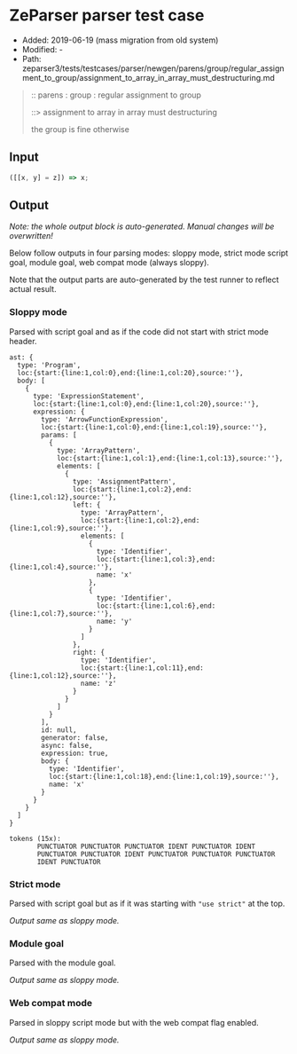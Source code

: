 # ZeParser parser test case

- Added: 2019-06-19 (mass migration from old system)
- Modified: -
- Path: zeparser3/tests/testcases/parser/newgen/parens/group/regular_assignment_to_group/assignment_to_array_in_array_must_destructuring.md

> :: parens : group : regular assignment to group
>
> ::> assignment to array in array must destructuring
>
> the group is fine otherwise

## Input

`````js
([[x, y] = z]) => x;
`````

## Output

_Note: the whole output block is auto-generated. Manual changes will be overwritten!_

Below follow outputs in four parsing modes: sloppy mode, strict mode script goal, module goal, web compat mode (always sloppy).

Note that the output parts are auto-generated by the test runner to reflect actual result.

### Sloppy mode

Parsed with script goal and as if the code did not start with strict mode header.

`````
ast: {
  type: 'Program',
  loc:{start:{line:1,col:0},end:{line:1,col:20},source:''},
  body: [
    {
      type: 'ExpressionStatement',
      loc:{start:{line:1,col:0},end:{line:1,col:20},source:''},
      expression: {
        type: 'ArrowFunctionExpression',
        loc:{start:{line:1,col:0},end:{line:1,col:19},source:''},
        params: [
          {
            type: 'ArrayPattern',
            loc:{start:{line:1,col:1},end:{line:1,col:13},source:''},
            elements: [
              {
                type: 'AssignmentPattern',
                loc:{start:{line:1,col:2},end:{line:1,col:12},source:''},
                left: {
                  type: 'ArrayPattern',
                  loc:{start:{line:1,col:2},end:{line:1,col:9},source:''},
                  elements: [
                    {
                      type: 'Identifier',
                      loc:{start:{line:1,col:3},end:{line:1,col:4},source:''},
                      name: 'x'
                    },
                    {
                      type: 'Identifier',
                      loc:{start:{line:1,col:6},end:{line:1,col:7},source:''},
                      name: 'y'
                    }
                  ]
                },
                right: {
                  type: 'Identifier',
                  loc:{start:{line:1,col:11},end:{line:1,col:12},source:''},
                  name: 'z'
                }
              }
            ]
          }
        ],
        id: null,
        generator: false,
        async: false,
        expression: true,
        body: {
          type: 'Identifier',
          loc:{start:{line:1,col:18},end:{line:1,col:19},source:''},
          name: 'x'
        }
      }
    }
  ]
}

tokens (15x):
       PUNCTUATOR PUNCTUATOR PUNCTUATOR IDENT PUNCTUATOR IDENT
       PUNCTUATOR PUNCTUATOR IDENT PUNCTUATOR PUNCTUATOR PUNCTUATOR
       IDENT PUNCTUATOR
`````

### Strict mode

Parsed with script goal but as if it was starting with `"use strict"` at the top.

_Output same as sloppy mode._

### Module goal

Parsed with the module goal.

_Output same as sloppy mode._

### Web compat mode

Parsed in sloppy script mode but with the web compat flag enabled.

_Output same as sloppy mode._
